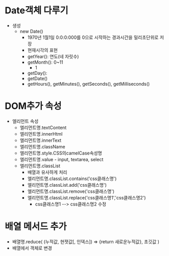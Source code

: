 # Date객체 다루기
- 생성
  - new Date()
    - 1970년 1월1일 0:0:0:000를 0으로 시작하는 경과시간을 밀리초단위로 저장
    - 현재시각의 표현
    - getYear(): 연도(네 자릿수)
    - getMonth(): 0~11
      - 1
    - getDay():
    - getDate()
    - getHours(), getMinutes(), getSeconds(), getMilliseconds()

# DOM추가 속성
- 엘리먼트 속성
  - 엘리먼트명.textContent
  - 엘리먼트명.innerHtml
  - 엘리먼트명.innerText
  - 엘리먼트명.className
  - 엘리먼트명.style.CSS의camelCase속성명
  - 엘리먼트명.value - input, textarea, select
  - 엘리먼트명.classList
    - 배열과 유사하게 처리
    - 엘리먼트명.classList.contains('css클래스명')
    - 엘리먼트명.classList.add('css클래스명')
    - 엘리먼트명.classList.remove('css클래스명')
    - 엘리먼트명.classList.replace('css클래스명1','css클래스명2') 
      - css클래스명1 --> css클래스명2 수정

# 배열 메서드 추가
- 배열명.reduce(
    (누적값, 현잿값[, 인덱스]) => {return 새로운누적값},
    초깃값
  )
- 배열에서 객체로 변경
